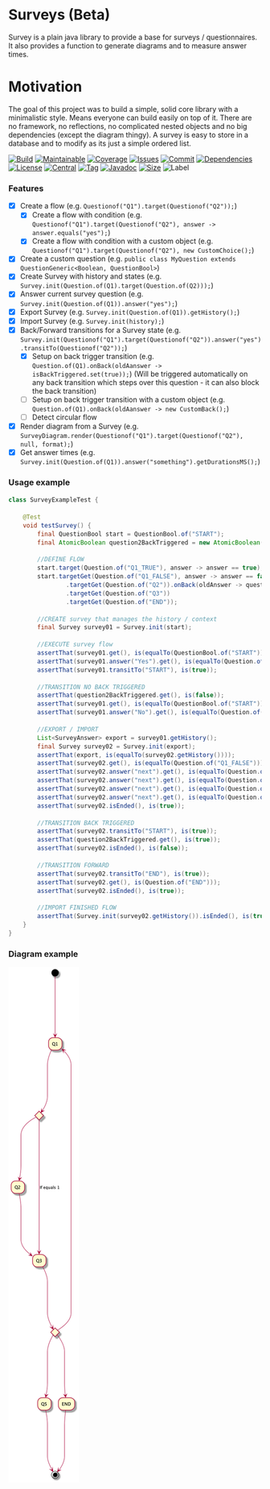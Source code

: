 # Surveys (Beta)
Survey is a plain java library to provide a base for surveys / questionnaires.
It also provides a function to generate diagrams and to measure answer times.

# Motivation 
The goal of this project was to build a simple, solid core library with a minimalistic style.
Means everyone can build easily on top of it.
There are no framework, no reflections, no complicated nested objects and no big dependencies (except the diagram thingy). 
A survey is easy to store in a database and to modify as its just a simple ordered list. 

[![Build][build_shield]][build_link]
[![Maintainable][maintainable_shield]][maintainable_link]
[![Coverage][coverage_shield]][coverage_link]
[![Issues][issues_shield]][issues_link]
[![Commit][commit_shield]][commit_link]
[![Dependencies][dependency_shield]][dependency_link]
[![License][license_shield]][license_link]
[![Central][central_shield]][central_link]
[![Tag][tag_shield]][tag_link]
[![Javadoc][javadoc_shield]][javadoc_link]
[![Size][size_shield]][size_shield]
![Label][label_shield]

### Features
- [x] Create a flow (e.g. `Questionof("Q1").target(Questionof("Q2"));`)  
  - [x] Create a flow with condition (e.g. `Questionof("Q1").target(Questionof("Q2"), answer -> answer.equals("yes");`)  
  - [x] Create a flow with condition with a custom object (e.g. `Questionof("Q1").target(Questionof("Q2"), new CustomChoice();`)  
- [x] Create a custom question (e.g. `public class MyQuestion extends QuestionGeneric<Boolean, QuestionBool>`)  
- [x] Create Survey with history and states (e.g. `Survey.init(Question.of(Q1).target(Question.of(Q2)));`)
- [x] Answer current survey question (e.g. `Survey.init(Question.of(Q1)).answer("yes");`)
- [x] Export Survey (e.g. `Survey.init(Question.of(Q1)).getHistory();`)
- [x] Import Survey (e.g. `Survey.init(history);`)
- [x] Back/Forward transitions for a Survey state (e.g. `Survey.init(Questionof("Q1").target(Questionof("Q2")).answer("yes").transitTo(Questionof("Q2"));`)
  - [x] Setup on back trigger transition (e.g. `Question.of(Q1).onBack(oldAanswer -> isBackTriggered.set(true));`) (Will be triggered automatically on any back transition which steps over this question - it can also block the back transition)  
  - [ ] Setup on back trigger transition with a custom object (e.g. `Question.of(Q1).onBack(oldAanswer -> new CustomBack();`)  
  - [ ] Detect circular flow  
- [x] Render diagram from a Survey (e.g. `SurveyDiagram.render(Questionof("Q1").target(Questionof("Q2"), null, format);`)  
- [x] Get answer times (e.g. `Survey.init(Question.of(Q1)).answer("something").getDurationsMS();`)  

### Usage example
```java
class SurveyExampleTest {

    @Test
    void testSurvey() {
        final QuestionBool start = QuestionBool.of("START");
        final AtomicBoolean question2BackTriggered = new AtomicBoolean(false);

        //DEFINE FLOW
        start.target(Question.of("Q1_TRUE"), answer -> answer == true);
        start.targetGet(Question.of("Q1_FALSE"), answer -> answer == false)
                .targetGet(Question.of("Q2")).onBack(oldAnswer -> question2BackTriggered.set(true))
                .targetGet(Question.of("Q3"))
                .targetGet(Question.of("END"));

        //CREATE survey that manages the history / context
        final Survey survey01 = Survey.init(start);

        //EXECUTE survey flow
        assertThat(survey01.get(), is(equalTo(QuestionBool.of("START"))));
        assertThat(survey01.answer("Yes").get(), is(equalTo(Question.of("Q1_TRUE"))));
        assertThat(survey01.transitTo("START"), is(true));

        //TRANSITION NO BACK TRIGGERED
        assertThat(question2BackTriggered.get(), is(false));
        assertThat(survey01.get(), is(equalTo(QuestionBool.of("START"))));
        assertThat(survey01.answer("No").get(), is(equalTo(Question.of("Q1_FALSE"))));

        //EXPORT / IMPORT
        List<SurveyAnswer> export = survey01.getHistory();
        final Survey survey02 = Survey.init(export);
        assertThat(export, is(equalTo(survey02.getHistory())));
        assertThat(survey02.get(), is(equalTo(Question.of("Q1_FALSE"))));
        assertThat(survey02.answer("next").get(), is(equalTo(Question.of("Q2"))));
        assertThat(survey02.answer("next").get(), is(equalTo(Question.of("Q3"))));
        assertThat(survey02.answer("next").get(), is(equalTo(Question.of("END"))));
        assertThat(survey02.answer("next").get(), is(equalTo(Question.of("END"))));
        assertThat(survey02.isEnded(), is(true));

        //TRANSITION BACK TRIGGERED
        assertThat(survey02.transitTo("START"), is(true));
        assertThat(question2BackTriggered.get(), is(true));
        assertThat(survey02.isEnded(), is(false));

        //TRANSITION FORWARD
        assertThat(survey02.transitTo("END"), is(true));
        assertThat(survey02.get(), is(Question.of("END")));
        assertThat(survey02.isEnded(), is(true));

        //IMPORT FINISHED FLOW
        assertThat(Survey.init(survey02.getHistory()).isEnded(), is(true));
    }
}
```

### Diagram example
![Diagram example](src/test/resources/diagram_png_example.png)

[build_shield]: https://github.com/YunaBraska/surveys/workflows/JAVA_CI/badge.svg
[build_link]: https://github.com/YunaBraska/surveys/actions
[maintainable_shield]: https://img.shields.io/codeclimate/maintainability/YunaBraska/surveys?style=flat-square
[maintainable_link]: https://codeclimate.com/github/YunaBraska/surveys/maintainability
[coverage_shield]: https://img.shields.io/codecov/c/github/YunaBraska/surveys?style=flat-square
[coverage_link]: https://codecov.io/gh/YunaBraska/surveys?branch=master
[issues_shield]: https://img.shields.io/github/issues/YunaBraska/surveys?style=flat-square
[issues_link]: https://github.com/YunaBraska/surveys/commits/master
[commit_shield]: https://img.shields.io/github/last-commit/YunaBraska/surveys?style=flat-square
[commit_link]: https://github.com/YunaBraska/surveys/issues
[license_shield]: https://img.shields.io/github/license/YunaBraska/surveys?style=flat-square
[license_link]: https://github.com/YunaBraska/surveys/blob/master/LICENSE
[dependency_shield]: https://img.shields.io/librariesio/github/YunaBraska/surveys?style=flat-square
[dependency_link]: https://libraries.io/github/YunaBraska/surveys
[central_shield]: https://img.shields.io/maven-central/v/berlin.yuna/surveys?style=flat-square
[central_link]:https://search.maven.org/artifact/berlin.yuna/surveys
[tag_shield]: https://img.shields.io/github/v/tag/YunaBraska/surveys?style=flat-square
[tag_link]: https://github.com/YunaBraska/surveys/releases
[javadoc_shield]: https://javadoc.io/badge2/berlin.yuna/surveys/javadoc.svg?style=flat-square
[javadoc_link]: https://javadoc.io/doc/berlin.yuna/surveys
[size_shield]: https://img.shields.io/github/repo-size/YunaBraska/surveys?style=flat-square
[label_shield]: https://img.shields.io/badge/Yuna-QueenInside-blueviolet?style=flat-square
[gitter_shield]: https://img.shields.io/gitter/room/YunaBraska/surveys?style=flat-square
[gitter_link]: https://gitter.im/surveys/Lobby